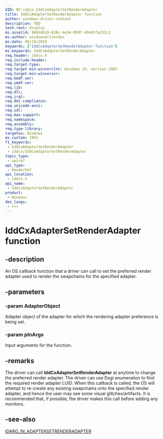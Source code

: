 ```yaml
---
UID: NF:iddcx.IddCxAdapterSetRenderAdapter
title: IddCxAdapterSetRenderAdapter function
author: windows-driver-content
description: TBD
tech.root: display
ms.assetid: 98694b19-628c-4e3e-959f-49445fa232c2
ms.author: windowsdriverdev
ms.date: 08/19/2019
keywords: ["IddCxAdapterSetRenderAdapter function"]
ms.keywords: IddCxAdapterSetRenderAdapter
req.header: iddcx.h
req.include-header: 
req.target-type: 
req.target-min-winverclnt: Windows 10, version 1903
req.target-min-winversvr: 
req.kmdf-ver: 
req.umdf-ver: 
req.lib: 
req.dll: 
req.irql: 
req.ddi-compliance: 
req.unicode-ansi: 
req.idl: 
req.max-support: 
req.namespace: 
req.assembly: 
req.type-library: 
targetos: Windows
ms.custom: 19H1
f1_keywords:
 - IddCxAdapterSetRenderAdapter
 - iddcx/IddCxAdapterSetRenderAdapter
topic_type:
 - apiref
api_type:
 - HeaderDef
api_location:
 - iddcx.h
api_name:
 - IddCxAdapterSetRenderAdapter
product:
 - Windows
dev_langs:
 - c++
---
```


# IddCxAdapterSetRenderAdapter function


## -description

An OS callback function that a driver can call to set the preferred render adapter used to render the swapchains for the specified adapter.

## -parameters

### -param AdapterObject

Adapter object of the adapter for which the rendering adapter preference is being set.

### -param pInArgs

Input arguments for the function.

## -remarks

The driver can call **IddCxAdapterSetRenderAdapter** at anytime to change the preferred render adapter. The driver can use Dxgi enumeration to find the required render adapter LUID.  When this callback is called, the OS will attempt to re-create any existing swapchains onto the specified render adapter, and hence the user may see some visual glitches/artifacts. It is recommended that, if possible, the driver makes this call before adding any monitors.

## -see-also

[IDARG_IN_ADAPTERSETRENDERADAPTER](ns-iddcx-idarg_in_adaptersetrenderadapter.md)

